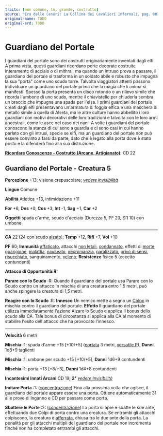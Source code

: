```yaml
---
traits: [non comune, ln, grande, costrutto]
source: "Era delle Ceneri: La Collina dei Cavalieri Infernali, pag. 88"
original-name: TODO
original-srd: TODO
---
```


# Guardiano del Portale

I guardiani del portale sono dei costrutti originariamente inventati dagli elfi.
A prima vista, questi guardiani ricordano porte decorate costruite interamentc
di acciaio o di mithral, ma quando un intruso prova a passare, il guardiano del
portale si trasforma in un soldato abile e robusto che impugna la sua "porta"
come uno scudo torre. Talvolta viaggiatori attenti possono individuare un
guardiano del portale prima che la magia che li anima si manifesti. Spesso la
porta presenta un disco rotondo o un rilievo simile che ricorda l'umbone di uno
scudo, mentre il chiavistello per chiuderla sembra un braccio che impugna una
spada per l'elsa. I primi guardiani del portale creati dagli elfi presentavano
un'armatura di foggia elfica e una maschera di metallo simile a quella di
Alseta, ma le altre culture hanno abbellito i loro guardiani con motivi
decorativi delle loro tradizioni e talvolta con le loro armi ancestrali, come le
asce nel caso dei nani. A volte i guardiani del portale conoscono la stanza di
cui sono a guardia e ci sono casi in cui hanno parlato con gli intrusi, specie
se elfi, ma un guardiano del portale non può essere convinto a farsi da parte,
dato che è legato alla porta dove è stato posto e la difenderà fino alla sua
distruzione.

**[Ricordare Conoscenze - Costrutto (Arcano, Artigianato)](/azioni/abilita/ricordare-conoscenze)**:
CD 22

## Guardiano del Portale - Creatura 5

**Percezione** +13; visione crepuscolare;
_[vedere invisibilità](/incantesimi/vedere-invisibilita)_

**Lingue** Comune

**Abilità** Atletica +13, Intimidazione +11

**For** +6, **Des** +0, **Cos** +3, **Int** -1, **Sag** +1, **Car** +2

**Oggetti** spada d'arme, scudo d'acciaio (Durezza 5, PF 20, SR 10) con umbone

---

**CA** 22 (24 con scudo [alzato](/azioni/base/alzare-lo-scudo)); **Temp** +12,
**Rifl** +7, **Vol** +10

**PF** 60; **Immunità** [affaticato](/condizioni/affaticato), attacchi
[non letali](/tratti/non-letale), [condannato](/condizioni/condannato), effetti
di [morte](/tratti/morte), [guarigione](/tratti/guarigione),
[malattia](/tratti/malattia), [nauseato](/condizioni/nauseato),
[necromanzia](/tratti/necromanzia), [paralizzato](/condizioni/paralizzato),
[privo di sensi](/condizioni/privo-di-sensi),
[risucchiato](/condizioni/risucchiato), sanguinamento, [veleno](/tratti/veleno);
**Resistenze** fisico 5 (eccetto contundenti)

**Attacco di Opportunità:R:**

**Parare con lo Scudo** :R: Quando il guardiano del portale usa Parare con lo
Scudo contro un attacco in mischia di una creatura entro 1,5 metri, può anche
spingere la creatura di 1,5 metri.

**Reagire con lo Scudo** :R: **Innesco** Un nemico mette a segno un
[Colpo](/azioni/base/colpire) in mischia contro il guardiano del portale.
**Effetto** Il guardiano del portale utilizza immediatamente l'azione
[Alzare lo Scudo](/azioni/base/alzare-lo-scudo) e applica il bonus dello scudo
alla CA. Tale bonus di circostanza si applica alla CA al momento di stabilire
l'esito dell'attacco che ha provocato l'innesco.

---

**Velocità** 6 metri

**Mischia** :1: spada d'arme +15 \[+10/+5] ([portata](/tratti/portata) 3 metri,
[versatile P](/tratti/versatile)), **Danni** 1d8+9 taglienti

**Mischia** :1: umbone per scudo +15 \[+10/+5], **Danni** 1d6+9 contundenti

**Mischia** :1: porta +13 \[+8/+3], **Danni** 1d4+8 contundenti

**Incantesimi Innati Arcani** CD 19; **2°**
_[vedere invisibilità](/incantesimi/vedere-invisibilita)_

**Imitare Porta** :1: ([concentrazione](/tratti/concentrazione)) Fino alla
prossima volta che agisce, il guardiano del portale appare essere una porta.
Ottiene automaticamente 31 alle prove di Inganno e CD per passare come porta.

**Sbattere le Porte** :2: ([concentrazione](/tratti/concentrazione)) La porta si
apre e sbatte le sue ante, effettuando due Colpi di porta contro una creatura.
Se entrambi gli attacchi colpiscono, la creatura è
[afferrata](/condizioni/afferrato), chiusa tra le due ante della porta. La
penalità per gli attacchi multipli del guardiano del portale non incrementa
finché non ha completato entrambi gli attacchi.
